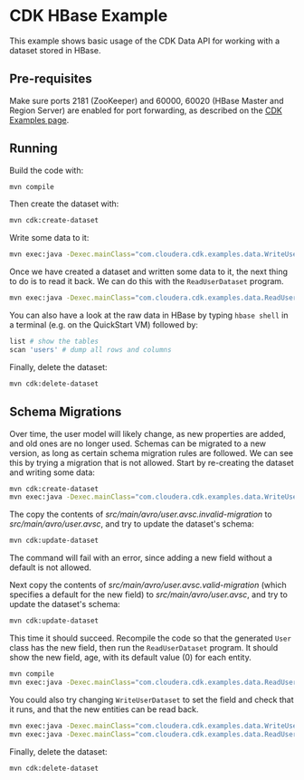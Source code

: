 # CDK HBase Example

This example shows basic usage of the CDK Data API for working with a dataset stored in
 HBase.

## Pre-requisites

Make sure ports 2181 (ZooKeeper) and 60000, 60020 (HBase Master and Region Server) are
enabled for port forwarding, as described on the
[CDK Examples page](https://github.com/cloudera/cdk-examples).

## Running

Build the code with:

```bash
mvn compile
```

Then create the dataset with:

```bash
mvn cdk:create-dataset
```

Write some data to it:

```bash
mvn exec:java -Dexec.mainClass="com.cloudera.cdk.examples.data.WriteUserDataset"
```

Once we have created a dataset and written some data to it, the next thing to do is to
read it back. We can do this with the `ReadUserDataset` program.

```bash
mvn exec:java -Dexec.mainClass="com.cloudera.cdk.examples.data.ReadUserDataset"
```

You can also have a look at the raw data in HBase by typing `hbase shell` in a terminal
(e.g. on the QuickStart VM) followed by:

```bash
list # show the tables
scan 'users' # dump all rows and columns
```

Finally, delete the dataset:

```bash
mvn cdk:delete-dataset
```

## Schema Migrations

Over time, the user model will likely change, as new properties are added,
and old ones are no longer used. Schemas can be migrated to a new version,
as long as certain schema migration rules are followed. We can see this by trying a
migration that is not allowed. Start by re-creating the dataset and writing some data:

```bash
mvn cdk:create-dataset
mvn exec:java -Dexec.mainClass="com.cloudera.cdk.examples.data.WriteUserDataset"
```

The copy the contents of _src/main/avro/user.avsc.invalid-migration_ to
_src/main/avro/user.avsc_, and try to update the dataset's schema:

```bash
mvn cdk:update-dataset
```

The command will fail with an error, since adding a new field without a default is not
allowed.

Next copy the contents of _src/main/avro/user.avsc.valid-migration_ (which specifies a
default for the new field) to _src/main/avro/user.avsc_,
and try to update the dataset's schema:

```bash
mvn cdk:update-dataset
```

This time it should succeed. Recompile the code so that the generated `User` class has
the new field, then run the `ReadUserDataset` program. It should show the new field,
age, with its default value (0) for each entity.

```bash
mvn compile
mvn exec:java -Dexec.mainClass="com.cloudera.cdk.examples.data.ReadUserDataset"
```

You could also try changing `WriteUserDataset` to set the field and check that it runs,
and that the new entities can be read back.

```bash
mvn exec:java -Dexec.mainClass="com.cloudera.cdk.examples.data.WriteUserDataset"
mvn exec:java -Dexec.mainClass="com.cloudera.cdk.examples.data.ReadUserDataset"
```

Finally, delete the dataset:

```bash
mvn cdk:delete-dataset
```

